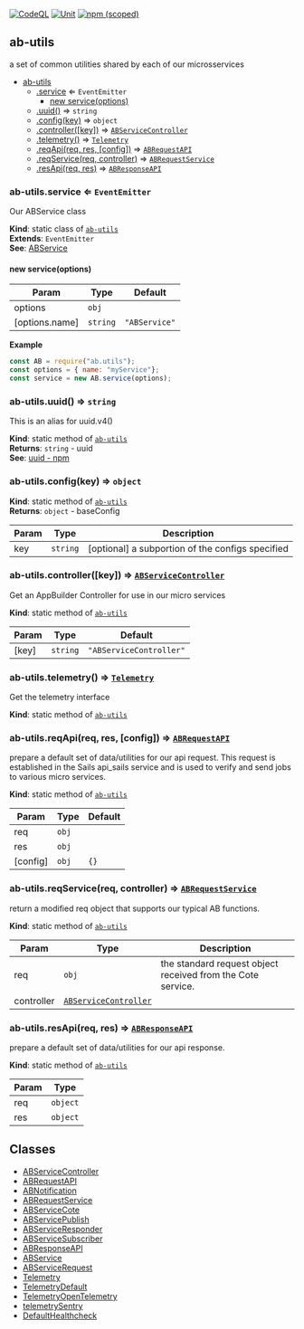 [![CodeQL](https://github.com/digi-serve/ab-utils/actions/workflows/codeql.yml/badge.svg)](https://github.com/digi-serve/ab-utils/actions/workflows/codeql.yml) [![Unit](https://github.com/digi-serve/ab-utils/actions/workflows/unit-test.yml/badge.svg)](https://github.com/digi-serve/ab-utils/actions/workflows/unit-test.yml) [![npm (scoped)](https://img.shields.io/npm/v/@digiserve/ab-utils)](https://www.npmjs.com/package/@digiserve/ab-utils)
    <a name="module_ab-utils"></a>

## ab-utils
a set of common utilities shared by each of our microsservices


* [ab-utils](#module_ab-utils)
    * [.service](#module_ab-utils.service) ⇐ <code>EventEmitter</code>
        * [new service(options)](#new_module_ab-utils.service_new)
    * [.uuid()](#module_ab-utils.uuid) ⇒ <code>string</code>
    * [.config(key)](#module_ab-utils.config) ⇒ <code>object</code>
    * [.controller([key])](#module_ab-utils.controller) ⇒ [<code>ABServiceController</code>](./docs/ABServiceController.md#ABServiceController)
    * [.telemetry()](#module_ab-utils.telemetry) ⇒ [<code>Telemetry</code>](./docs/Telemetry.md#Telemetry)
    * [.reqApi(req, res, [config])](#module_ab-utils.reqApi) ⇒ [<code>ABRequestAPI</code>](./docs/ABRequestAPI.md#ABRequestAPI)
    * [.reqService(req, controller)](#module_ab-utils.reqService) ⇒ [<code>ABRequestService</code>](./docs/ABRequestService.md#ABRequestService)
    * [.resApi(req, res)](#module_ab-utils.resApi) ⇒ [<code>ABResponseAPI</code>](./docs/ABResponseAPI.md#ABResponseAPI)

<a name="module_ab-utils.service"></a>

### ab-utils.service ⇐ <code>EventEmitter</code>
Our ABService class

**Kind**: static class of [<code>ab-utils</code>](#module_ab-utils)  
**Extends**: <code>EventEmitter</code>  
**See**: [ABService](./docs/ABService.md#ABService)  
<a name="new_module_ab-utils.service_new"></a>

#### new service(options)

| Param | Type | Default |
| --- | --- | --- |
| options | <code>obj</code> |  | 
| [options.name] | <code>string</code> | <code>&quot;ABService&quot;</code> | 

**Example**  
```js
const AB = require("ab.utils");
const options = { name: "myService"};
const service = new AB.service(options);
```
<a name="module_ab-utils.uuid"></a>

### ab-utils.uuid() ⇒ <code>string</code>
This is an alias for uuid.v4()

**Kind**: static method of [<code>ab-utils</code>](#module_ab-utils)  
**Returns**: <code>string</code> - uuid  
**See**: [uuid - npm](https://www.npmjs.com/package/uuid)  
<a name="module_ab-utils.config"></a>

### ab-utils.config(key) ⇒ <code>object</code>
**Kind**: static method of [<code>ab-utils</code>](#module_ab-utils)  
**Returns**: <code>object</code> - baseConfig  

| Param | Type | Description |
| --- | --- | --- |
| key | <code>string</code> | [optional] a subportion of the configs specified |

<a name="module_ab-utils.controller"></a>

### ab-utils.controller([key]) ⇒ [<code>ABServiceController</code>](./docs/ABServiceController.md#ABServiceController)
Get an AppBuilder Controller for use in our micro services

**Kind**: static method of [<code>ab-utils</code>](#module_ab-utils)  

| Param | Type | Default |
| --- | --- | --- |
| [key] | <code>string</code> | <code>&quot;ABServiceController&quot;</code> | 

<a name="module_ab-utils.telemetry"></a>

### ab-utils.telemetry() ⇒ [<code>Telemetry</code>](./docs/Telemetry.md#Telemetry)
Get the telemetry interface

**Kind**: static method of [<code>ab-utils</code>](#module_ab-utils)  
<a name="module_ab-utils.reqApi"></a>

### ab-utils.reqApi(req, res, [config]) ⇒ [<code>ABRequestAPI</code>](./docs/ABRequestAPI.md#ABRequestAPI)
prepare a default set of data/utilities for our api request.
This request is established in the Sails api_sails service and is used
to verify and send jobs to various micro services.

**Kind**: static method of [<code>ab-utils</code>](#module_ab-utils)  

| Param | Type | Default |
| --- | --- | --- |
| req | <code>obj</code> |  | 
| res | <code>obj</code> |  | 
| [config] | <code>obj</code> | <code>{}</code> | 

<a name="module_ab-utils.reqService"></a>

### ab-utils.reqService(req, controller) ⇒ [<code>ABRequestService</code>](./docs/ABRequestService.md#ABRequestService)
return a modified req object that supports our typical AB functions.

**Kind**: static method of [<code>ab-utils</code>](#module_ab-utils)  

| Param | Type | Description |
| --- | --- | --- |
| req | <code>obj</code> | the standard request object received from the Cote service. |
| controller | [<code>ABServiceController</code>](./docs/ABServiceController.md#ABServiceController) |  |

<a name="module_ab-utils.resApi"></a>

### ab-utils.resApi(req, res) ⇒ [<code>ABResponseAPI</code>](./docs/ABResponseAPI.md#ABResponseAPI)
prepare a default set of data/utilities for our api response.

**Kind**: static method of [<code>ab-utils</code>](#module_ab-utils)  

| Param | Type |
| --- | --- |
| req | <code>object</code> | 
| res | <code>object</code> | 


## Classes
 - [ABServiceController](./docs/ABServiceController.md)
 - [ABRequestAPI](./docs/ABRequestAPI.md)
 - [ABNotification](./docs/ABNotification.md)
 - [ABRequestService](./docs/ABRequestService.md)
 - [ABServiceCote](./docs/ABServiceCote.md)
 - [ABServicePublish](./docs/ABServicePublish.md)
 - [ABServiceResponder](./docs/ABServiceResponder.md)
 - [ABServiceSubscriber](./docs/ABServiceSubscriber.md)
 - [ABResponseAPI](./docs/ABResponseAPI.md)
 - [ABService](./docs/ABService.md)
 - [ABServiceRequest](./docs/ABServiceRequest.md)
 - [Telemetry](./docs/Telemetry.md)
 - [TelemetryDefault](./docs/TelemetryDefault.md)
 - [TelemetryOpenTelemetry](./docs/TelemetryOpenTelemetry.md)
 - [telemetrySentry](./docs/telemetrySentry.md)
 - [DefaultHealthcheck](./docs/DefaultHealthcheck.md)
